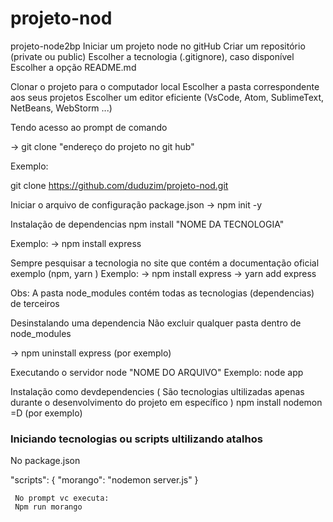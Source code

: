 # projeto-nod
 
 projeto-node2bp
Iniciar um projeto node no gitHub
Criar um repositório (private ou public) Escolher a tecnologia (.gitignore), caso disponível Escolher a opção README.md

Clonar o projeto para o computador local
Escolher a pasta correspondente aos seus projetos Escolher um editor eficiente (VsCode, Atom, SublimeText, NetBeans, WebStorm ...)

Tendo acesso ao prompt de comando

-> git clone "endereço do projeto no git hub"

Exemplo:

git clone https://github.com/duduzim/projeto-nod.git



Iniciar o arquivo de configuração package.json
-> npm init -y

Instalação de dependencias
npm install "NOME DA TECNOLOGIA"

Exemplo: -> npm install express

Sempre pesquisar a tecnologia no site que contém a documentação oficial exemplo (npm, yarn ) Exemplo: -> npm install express -> yarn add express

Obs: A pasta node_modules contém todas as tecnologias (dependencias) de terceiros

Desinstalando uma dependencia
Não excluir qualquer pasta dentro de node_modules

-> npm uninstall express (por exemplo)

Executando o servidor
node "NOME DO ARQUIVO" Exemplo: node app

Instalação como devdependencies
( São tecnologias ultilizadas apenas durante o desenvolvimento do projeto em específico )
npm install nodemon =D      (por exemplo)

### Iniciando tecnologias ou scripts ultilizando atalhos
No package.json

"scripts": {
     "morango": "nodemon server.js"
     }
     
     No prompt vc executa:
     Npm run morango
